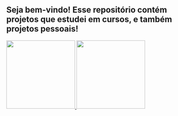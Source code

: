 ## Seja bem-vindo! Esse repositório contém projetos que estudei em cursos, e também projetos pessoais!


<div>
  <a href="https://github.com/mateusgouveia70">
  
</div>
  <img height="180em" src="https://github-readme-stats.vercel.app/api?username=mateusgouveia70&count_private=true&show_icons=true&theme=radical">
  <img height="180em" src="https://github-readme-stats.vercel.app/api/top-langs/?username=mateusgouveia70&theme=radical">
   
<div style"display: inline_block"><br>
  
  
</div>


<!--
**MateusGouveia70/MateusGouveia70** is a ✨ _special_ ✨ repository because its `README.md` (this file) appears on your GitHub profile.

Here are some ideas to get you started:

- 🔭 I’m currently working on ...
- 🌱 I’m currently learning ...
- 👯 I’m looking to collaborate on ...
- 🤔 I’m looking for help with ...
- 💬 Ask me about ...
- 📫 How to reach me: ...
- 😄 Pronouns: ...
- ⚡ Fun fact: ...
-->
